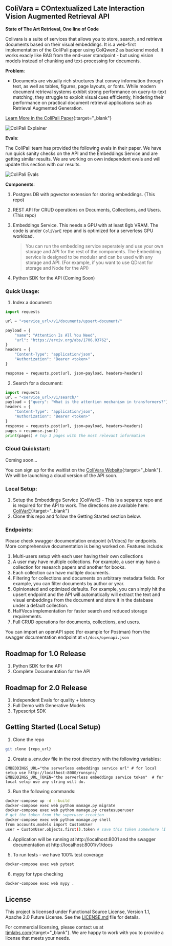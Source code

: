## ColiVara = COntextualized Late Interaction Vision Augmented Retrieval API

**State of The Art Retrieval, One line of Code**

Colivara is a suite of services that allows you to store, search, and retrieve documents based on their visual embeddings. It is a web-first implementation of the ColiPali paper using ColQwen2 as backend model. It works exacly like RAG from the end-user standpoint - but using vision models instead of chunking and text-processing for documents.

**Problem**:

- Documents are visually rich structures that convey information through text, as well as tables, figures, page layouts, or fonts. While modern document retrieval systems exhibit strong performance on query-to-text matching, they struggle to exploit visual cues efficiently, hindering their performance on practical document retrieval applications such as Retrieval Augmented Generation.

[Learn More in the ColiPali Paper](https://arxiv.org/abs/2407.01449){:target="\_blank"}

![ColiPali Explainer](docs/colipali-explainer.jpg)

**Evals**:

The ColiPali team has provided the following evals in their paper. We have run quick sanity checks on the API and the Embeddings Service and are getting similar results. We are working on own independent evals and will update this section with our results.

![ColiPali Evals](docs/colipali-evals.png)

**Components**:

1. Postgres DB with pgvector extension for storing embeddings. (This repo)
2. REST API for CRUD operations on Documents, Collections, and Users. (This repo)
3. Embeddings Service. This needs a GPU with at least 8gb VRAM. The code is under `ColiVarE` repo and is optimized for a serverless GPU workload.

   > You can run the embedding service seperately and use your own storage and API for the rest of the components. The Embedding service is designed to be modular and can be used with any storage and API. (For example, if you want to use QDrant for storage and Node for the API)

4. Python SDK for the API (Coming Soon)

### Quick Usage:

1. Index a document:

```python
import requests

url = "<service_url>/v1/documents/upsert-document/"

payload = {
    "name": "Attention Is All You Need",
    "url": "https://arxiv.org/abs/1706.03762",
}
headers = {
    "Content-Type": "application/json",
    "Authorization": "Bearer <token>"
}

response = requests.post(url, json=payload, headers=headers)
```

2. Search for a document:

```python
import requests
url = "<service_url>/v1/search/"
payload = {"query": "What is the attention mechanism in transformers?"}
headers = {
    "Content-Type": "application/json",
    "Authorization": "Bearer <token>"
}
response = requests.post(url, json=payload, headers=headers)
pages = response.json()
print(pages) # top 3 pages with the most relevant information
```

### Cloud Quickstart:

Coming soon...

You can sign up for the waitlist on the [ColiVara Website](https://colivara.com){:target="\_blank"}. We will be launching a cloud version of the API soon.

### Local Setup:

1. Setup the Embeddings Service (ColiVarE) - This is a separate repo and is required for the API to work. The directions are available here: [ColiVarE](https://github.com/tjmlabs/ColiVarE/blob/main/readme.md){:target="\_blank"}
2. Clone this repo and follow the Getting Started section below.

### Endpoints:

Please check swagger documentation endpoint (v1/docs) for endpoints. More comprehensive documentation is being worked on. Features include:

1. Multi-users setup with each user having their own collections
2. A user may have multiple collections. For example, a user may have a collection for research papers and another for books.
3. Each collection can have multiple documents.
4. Filtering for collections and documents on arbitrary metadata fields. For example, you can filter documents by author or year.
5. Opinionated and optimized defaults. For example, you can simply hit the upsert endpoint and the API will automatically will extract the text and visual embeddings from the document and store it in the database under a default collection.
6. HalfVecs implementation for faster search and reduced storage requirements.
7. Full CRUD operations for documents, collections, and users.

You can import an openAPI spec (for example for Postman) from the swagger documentation endpoint at `v1/docs/openapi.json`

## Roadmap for 1.0 Release

1.  Python SDK for the API
2.  Complete Documentation for the API

## Roadmap for 2.0 Release

1. Independent Evals for quality + latency
2. Full Demo with Generative Models
3. Typescript SDK

## Getting Started (Local Setup)

1. Clone the repo

```bash
git clone {repo_url}
```

2. Create a .env.dev file in the root directory with the following variables:

```
EMBEDDINGS_URL="the serverless embeddings service url" # for local setup use http://localhost:8000/runsync/
EMBEDDINGS_URL_TOKEN="the serverless embeddings service token"  # for local setup use any string will do.
```

3. Run the following commands:

```bash
docker-compose up -d --build
docker-compose exec web python manage.py migrate
docker-compose exec web python manage.py createsuperuser
# get the token from the superuser creation
docker-compose exec web python manage.py shell
from accounts.models import CustomUser
user = CustomUser.objects.first().token # save this token somewhere (I will make this easier in the future)
```

4. Application will be running at http://localhost:8001 and the swagger documentation at http://localhost:8001/v1/docs

5. To run tests - we have 100% test coverage

```bash
docker-compose exec web pytest
```

6. mypy for type checking

```bash
docker-compose exec web mypy .
```

## License

This project is licensed under Functional Source License, Version 1.1, Apache 2.0 Future License. See the [LICENSE.md](LICENSE.md) file for details.

For commercial licensing, please contact us at [tjmlabs.com](https://tjmlabs.com){:target="\_blank"}. We are happy to work with you to provide a license that meets your needs.
